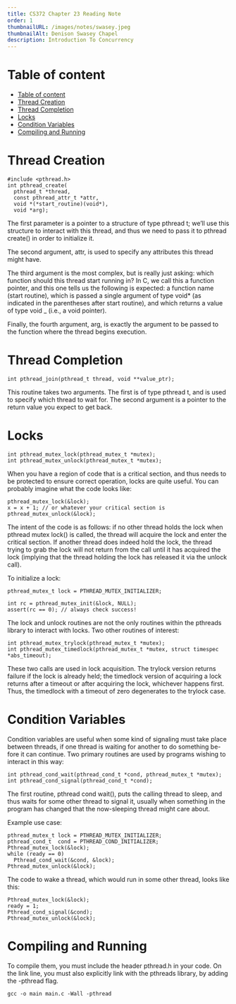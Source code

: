 ```yaml
---
title: CS372 Chapter 23 Reading Note
order: 1
thumbnailURL: /images/notes/swasey.jpeg
thumbnailAlt: Denison Swasey Chapel
description: Introduction To Concurrency
---
```


# Table of content

- [Table of content](#table-of-content)
- [Thread Creation](#thread-creation)
- [Thread Completion](#thread-completion)
- [Locks](#locks)
- [Condition Variables](#condition-variables)
- [Compiling and Running](#compiling-and-running)

# Thread Creation

```
#include <pthread.h>
int pthread_create(
  pthread_t *thread,
  const pthread_attr_t *attr,
  void *(*start_routine)(void*),
  void *arg);
```

The first parameter is a pointer to a structure of type pthread t; we’ll use this structure to interact with this thread, and thus we need to pass it to pthread create() in order to initialize it.

The second argument, attr, is used to specify any attributes this thread might have.

The third argument is the most complex, but is really just asking: which function should this thread start running in? In C, we call this a function pointer, and this one tells us the following is expected: a function name (start routine), which is passed a single argument of type void\* (as indicated in the parentheses after start routine), and which returns a value of type void \_ (i.e., a void pointer).

Finally, the fourth argument, arg, is exactly the argument to be passed to the function where the thread begins execution.

# Thread Completion

```
int pthread_join(pthread_t thread, void **value_ptr);
```

This routine takes two arguments. The first is of type pthread t, and is used to specify which thread to wait for. The second argument is a pointer to the return value you expect to get back.

# Locks

```
int pthread_mutex_lock(pthread_mutex_t *mutex);
int pthread_mutex_unlock(pthread_mutex_t *mutex);
```

When you have a region of code that is a critical section, and thus needs to be protected to ensure correct operation, locks are quite useful. You can probably imagine what the code looks like:

```
pthread_mutex_lock(&lock);
x = x + 1; // or whatever your critical section is
pthread_mutex_unlock(&lock);
```

The intent of the code is as follows: if no other thread holds the lock when pthread mutex lock() is called, the thread will acquire the lock and enter the critical section. If another thread does indeed hold the lock, the thread trying to grab the lock will not return from the call until it has acquired the lock (implying that the thread holding the lock has released it via the unlock call).

To initialize a lock:

```
pthread_mutex_t lock = PTHREAD_MUTEX_INITIALIZER;

int rc = pthread_mutex_init(&lock, NULL);
assert(rc == 0); // always check success!
```

The lock and unlock routines are not the only routines within the
pthreads library to interact with locks. Two other routines of interest:

```
int pthread_mutex_trylock(pthread_mutex_t *mutex);
int pthread_mutex_timedlock(pthread_mutex_t *mutex, struct timespec *abs_timeout);
```

These two calls are used in lock acquisition. The trylock version returns failure if the lock is already held; the timedlock version of acquiring a lock returns after a timeout or after acquiring the lock, whichever happens first. Thus, the timedlock with a timeout of zero degenerates to the trylock case.

# Condition Variables

Condition variables are useful when some kind of signaling must take place between threads, if one thread is waiting for another to do something be- fore it can continue. Two primary routines are used by programs wishing to interact in this way:

```
int pthread_cond_wait(pthread_cond_t *cond, pthread_mutex_t *mutex);
int pthread_cond_signal(pthread_cond_t *cond);
```

The first routine, pthread cond wait(), puts the calling thread to sleep, and thus waits for some other thread to signal it, usually when something in the program has changed that the now-sleeping thread might care about.

Example use case:

```
pthread_mutex_t lock = PTHREAD_MUTEX_INITIALIZER;
pthread_cond_t  cond = PTHREAD_COND_INITIALIZER;
Pthread_mutex_lock(&lock);
while (ready == 0)
  Pthread_cond_wait(&cond, &lock);
Pthread_mutex_unlock(&lock);
```

The code to wake a thread, which would run in some other thread, looks like this:

```
Pthread_mutex_lock(&lock);
ready = 1;
Pthread_cond_signal(&cond);
Pthread_mutex_unlock(&lock);
```

# Compiling and Running

To compile them, you must include the header pthread.h in your code. On the link line, you must also explicitly link with the pthreads library, by adding the -pthread flag.

```
gcc -o main main.c -Wall -pthread
```
